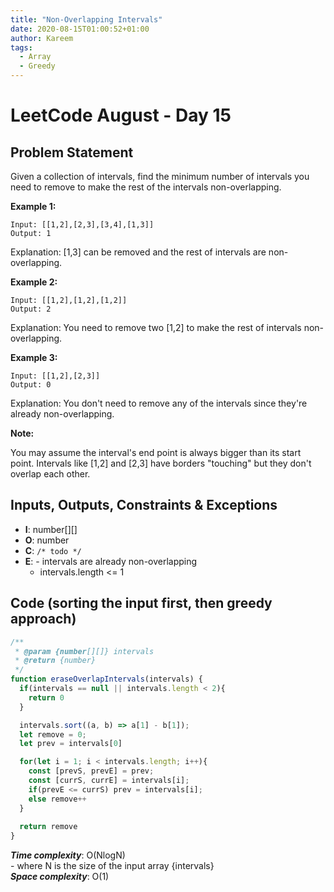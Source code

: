 ```yaml
---
title: "Non-Overlapping Intervals"
date: 2020-08-15T01:00:52+01:00
author: Kareem
tags:
  - Array
  - Greedy
---
```


<!-- LeetCode month and day here -->
# LeetCode August - Day 15

## Problem Statement

Given a collection of intervals, find the minimum number of intervals you need to remove to make the rest of the intervals non-overlapping.

**Example 1:**
```
Input: [[1,2],[2,3],[3,4],[1,3]]
Output: 1
```
Explanation: [1,3] can be removed and the rest of intervals are non-overlapping.

**Example 2:**
```
Input: [[1,2],[1,2],[1,2]]
Output: 2
```
Explanation: You need to remove two [1,2] to make the rest of intervals non-overlapping.

**Example 3:**
```
Input: [[1,2],[2,3]]
Output: 0
```
Explanation: You don't need to remove any of the intervals since they're already non-overlapping.
 
**Note:**

You may assume the interval's end point is always bigger than its start point.
Intervals like [1,2] and [2,3] have borders "touching" but they don't overlap each other.


## Inputs, Outputs, Constraints & Exceptions
- **I**: number[][]
- **O**: number
- **C**: `/* todo */`
- **E**: - intervals are already non-overlapping
  - intervals.length <= 1


## Code (sorting the input first, then greedy approach)
```js
/**
 * @param {number[][]} intervals
 * @return {number}
 */
function eraseOverlapIntervals(intervals) {
  if(intervals == null || intervals.length < 2){
    return 0
  }

  intervals.sort((a, b) => a[1] - b[1]);
  let remove = 0;
  let prev = intervals[0]

  for(let i = 1; i < intervals.length; i++){
    const [prevS, prevE] = prev;
    const [currS, currE] = intervals[i];
    if(prevE <= currS) prev = intervals[i];
    else remove++
  }
  
  return remove
}
```

**_Time complexity_**: O(NlogN)\
\- where N is the size of the input array {intervals}\
**_Space complexity_**: O(1)